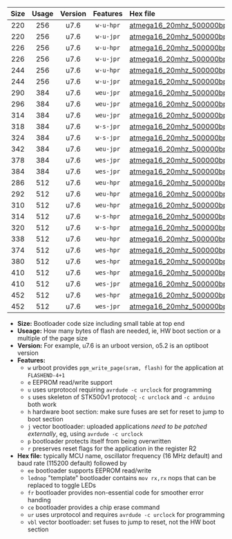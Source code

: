 |Size|Usage|Version|Features|Hex file|
|:-:|:-:|:-:|:-:|:--|
|220|256|u7.6|`w-u-hpr`|[atmega16_20mhz_500000bps_ur.hex](https://raw.githubusercontent.com/stefanrueger/urboot/main/atmega16_20mhz_500000bps_ur.hex)|
|220|256|u7.6|`w-u-jpr`|[atmega16_20mhz_500000bps_ur_vbl.hex](https://raw.githubusercontent.com/stefanrueger/urboot/main/atmega16_20mhz_500000bps_ur_vbl.hex)|
|226|256|u7.6|`w-u-hpr`|[atmega16_20mhz_500000bps_lednop_ur.hex](https://raw.githubusercontent.com/stefanrueger/urboot/main/atmega16_20mhz_500000bps_lednop_ur.hex)|
|226|256|u7.6|`w-u-jpr`|[atmega16_20mhz_500000bps_lednop_ur_vbl.hex](https://raw.githubusercontent.com/stefanrueger/urboot/main/atmega16_20mhz_500000bps_lednop_ur_vbl.hex)|
|244|256|u7.6|`w-u-hpr`|[atmega16_20mhz_500000bps_lednop_fr_ur.hex](https://raw.githubusercontent.com/stefanrueger/urboot/main/atmega16_20mhz_500000bps_lednop_fr_ur.hex)|
|244|256|u7.6|`w-u-jpr`|[atmega16_20mhz_500000bps_lednop_fr_ur_vbl.hex](https://raw.githubusercontent.com/stefanrueger/urboot/main/atmega16_20mhz_500000bps_lednop_fr_ur_vbl.hex)|
|290|384|u7.6|`weu-jpr`|[atmega16_20mhz_500000bps_ee_ur_vbl.hex](https://raw.githubusercontent.com/stefanrueger/urboot/main/atmega16_20mhz_500000bps_ee_ur_vbl.hex)|
|296|384|u7.6|`weu-jpr`|[atmega16_20mhz_500000bps_ee_lednop_ur_vbl.hex](https://raw.githubusercontent.com/stefanrueger/urboot/main/atmega16_20mhz_500000bps_ee_lednop_ur_vbl.hex)|
|314|384|u7.6|`weu-jpr`|[atmega16_20mhz_500000bps_ee_lednop_fr_ur_vbl.hex](https://raw.githubusercontent.com/stefanrueger/urboot/main/atmega16_20mhz_500000bps_ee_lednop_fr_ur_vbl.hex)|
|318|384|u7.6|`w-s-jpr`|[atmega16_20mhz_500000bps_vbl.hex](https://raw.githubusercontent.com/stefanrueger/urboot/main/atmega16_20mhz_500000bps_vbl.hex)|
|324|384|u7.6|`w-s-jpr`|[atmega16_20mhz_500000bps_lednop_vbl.hex](https://raw.githubusercontent.com/stefanrueger/urboot/main/atmega16_20mhz_500000bps_lednop_vbl.hex)|
|342|384|u7.6|`weu-jpr`|[atmega16_20mhz_500000bps_ee_lednop_fr_ce_ur_vbl.hex](https://raw.githubusercontent.com/stefanrueger/urboot/main/atmega16_20mhz_500000bps_ee_lednop_fr_ce_ur_vbl.hex)|
|378|384|u7.6|`wes-jpr`|[atmega16_20mhz_500000bps_ee_vbl.hex](https://raw.githubusercontent.com/stefanrueger/urboot/main/atmega16_20mhz_500000bps_ee_vbl.hex)|
|384|384|u7.6|`wes-jpr`|[atmega16_20mhz_500000bps_ee_lednop_vbl.hex](https://raw.githubusercontent.com/stefanrueger/urboot/main/atmega16_20mhz_500000bps_ee_lednop_vbl.hex)|
|286|512|u7.6|`weu-hpr`|[atmega16_20mhz_500000bps_ee_ur.hex](https://raw.githubusercontent.com/stefanrueger/urboot/main/atmega16_20mhz_500000bps_ee_ur.hex)|
|292|512|u7.6|`weu-hpr`|[atmega16_20mhz_500000bps_ee_lednop_ur.hex](https://raw.githubusercontent.com/stefanrueger/urboot/main/atmega16_20mhz_500000bps_ee_lednop_ur.hex)|
|310|512|u7.6|`weu-hpr`|[atmega16_20mhz_500000bps_ee_lednop_fr_ur.hex](https://raw.githubusercontent.com/stefanrueger/urboot/main/atmega16_20mhz_500000bps_ee_lednop_fr_ur.hex)|
|314|512|u7.6|`w-s-hpr`|[atmega16_20mhz_500000bps.hex](https://raw.githubusercontent.com/stefanrueger/urboot/main/atmega16_20mhz_500000bps.hex)|
|320|512|u7.6|`w-s-hpr`|[atmega16_20mhz_500000bps_lednop.hex](https://raw.githubusercontent.com/stefanrueger/urboot/main/atmega16_20mhz_500000bps_lednop.hex)|
|338|512|u7.6|`weu-hpr`|[atmega16_20mhz_500000bps_ee_lednop_fr_ce_ur.hex](https://raw.githubusercontent.com/stefanrueger/urboot/main/atmega16_20mhz_500000bps_ee_lednop_fr_ce_ur.hex)|
|374|512|u7.6|`wes-hpr`|[atmega16_20mhz_500000bps_ee.hex](https://raw.githubusercontent.com/stefanrueger/urboot/main/atmega16_20mhz_500000bps_ee.hex)|
|380|512|u7.6|`wes-hpr`|[atmega16_20mhz_500000bps_ee_lednop.hex](https://raw.githubusercontent.com/stefanrueger/urboot/main/atmega16_20mhz_500000bps_ee_lednop.hex)|
|410|512|u7.6|`wes-hpr`|[atmega16_20mhz_500000bps_ee_lednop_fr.hex](https://raw.githubusercontent.com/stefanrueger/urboot/main/atmega16_20mhz_500000bps_ee_lednop_fr.hex)|
|410|512|u7.6|`wes-jpr`|[atmega16_20mhz_500000bps_ee_lednop_fr_vbl.hex](https://raw.githubusercontent.com/stefanrueger/urboot/main/atmega16_20mhz_500000bps_ee_lednop_fr_vbl.hex)|
|452|512|u7.6|`wes-hpr`|[atmega16_20mhz_500000bps_ee_lednop_fr_ce.hex](https://raw.githubusercontent.com/stefanrueger/urboot/main/atmega16_20mhz_500000bps_ee_lednop_fr_ce.hex)|
|452|512|u7.6|`wes-jpr`|[atmega16_20mhz_500000bps_ee_lednop_fr_ce_vbl.hex](https://raw.githubusercontent.com/stefanrueger/urboot/main/atmega16_20mhz_500000bps_ee_lednop_fr_ce_vbl.hex)|

- **Size:** Bootloader code size including small table at top end
- **Useage:** How many bytes of flash are needed, ie, HW boot section or a multiple of the page size
- **Version:** For example, u7.6 is an urboot version, o5.2 is an optiboot version
- **Features:**
  + `w` urboot provides `pgm_write_page(sram, flash)` for the application at `FLASHEND-4+1`
  + `e` EEPROM read/write support
  + `u` uses urprotocol requiring `avrdude -c urclock` for programming
  + `s` uses skeleton of STK500v1 protocol; `-c urclock` and `-c arduino` both work
  + `h` hardware boot section: make sure fuses are set for reset to jump to boot section
  + `j` vector bootloader: uploaded applications *need to be patched externally*, eg, using `avrdude -c urclock`
  + `p` bootloader protects itself from being overwritten
  + `r` preserves reset flags for the application in the register R2
- **Hex file:** typically MCU name, oscillator frequency (16 MHz default) and baud rate (115200 default) followed by
  + `ee` bootloader supports EEPROM read/write
  + `lednop` "template" bootloader contains `mov rx,rx` nops that can be replaced to toggle LEDs
  + `fr` bootloader provides non-essential code for smoother error handing
  + `ce` bootloader provides a chip erase command
  + `ur` uses urprotocol and requires `avrdude -c urclock` for programming
  + `vbl` vector bootloader: set fuses to jump to reset, not the HW boot section
